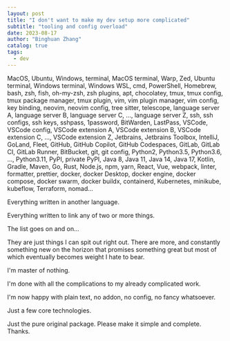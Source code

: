 ```yaml
---
layout: post
title: "I don't want to make my dev setup more complicated"
subtitle: "tooling and config overload"
date: 2023-08-17
author: "Binghuan Zhang"
catalog: true
tags:
  - dev
---
```


MacOS, Ubuntu, Windows, terminal, MacOS terminal, Warp, Zed, Ubuntu terminal, Windows terminal, Windows WSL, cmd, PowerShell, Homebrew, bash, zsh, fish, oh-my-zsh, zsh plugins, apt, chocolatey, tmux, tmux config, tmux package manager, tmux plugin, vim, vim plugin manager, vim config, key binding, neovim, neovim config, tree sitter, telescope, language server A, language server B, language server C, ..., language server Z, ssh, ssh configs, ssh keys, sshpass, 1password, BitWarden, LastPass, VSCode, VSCode config, VSCode extension A, VSCode extension B, VSCode extension C, ..., VSCode extension Z, Jetbrains, Jetbrains Toolbox, IntelliJ, GoLand, Fleet, GitHub, GitHub Copilot, GitHub Codespaces, GitLab, GitLab CI, GitLab Runner, BitBucket, git, git config, Python2, Python3.5, Python3.6, ..., Python3.11, PyPI, private PyPI, Java 8, Java 11, Java 14, Java 17, Kotlin, Gradle, Maven, Go, Rust, Node.js, npm, yarn, React, Vue, webpack, linter, formatter, prettier, docker, docker Desktop, docker engine, docker compose, docker swarm, docker buildx, containerd, Kubernetes, minikube, kubeflow, Terraform, nomad...

Everything written in another language.

Everything written to link any of two or more things.

The list goes on and on...

They are just things I can spit out right out. There are more, and constantly something new on the horizon that promises something great but most of which eventually becomes weight I hate to bear.

I'm master of nothing.

I'm done with all the complications to my already complicated work.

I'm now happy with plain text, no addon, no config, no fancy whatsoever.

Just a few core technologies.

Just the pure original package. Please make it simple and complete. Thanks.
